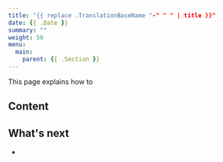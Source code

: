 ```yaml
---
title: "{{ replace .TranslationBaseName "-" " " | title }}"
date: {{ .Date }}
summary: ""
weight: 50
menu:
  main:
    parent: {{ .Section }}
---
```


This page explains how to 

## Content

## What's next

* 